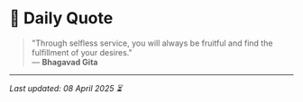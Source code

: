 # 📜 Daily Quote

> "Through selfless service, you will always be fruitful and find the fulfillment of your desires."  
> — **Bhagavad Gita**

---

_Last updated: 08 April 2025 ⏳_
